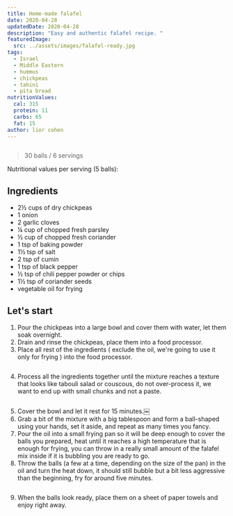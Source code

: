 ```yaml
---
title: Home-made falafel
date: 2020-04-28
updatedDate: 2020-04-28
description: "Easy and authentic falafel recipe. "
featuredImage:
  src: ../assets/images/falafel-ready.jpg
tags:
  - Israel
  - Middle Eastern
  - hummus
  - chickpeas
  - tahini
  - pita bread
nutritionValues:
  cal: 315
  protein: 11
  carbs: 65
  fat: 15
author: lior cohen
---
```


<Image filename='falafel-ready'/>

> 30 balls / 6 servings

Nutritional values per serving (5 balls):

<NutritionValues fileName="home-made-falafel"/>

## Ingredients

- 2½ cups of dry chickpeas
- 1 onion
- 2 garlic cloves
- ¼ cup of chopped fresh parsley
- ½ cup of chopped fresh coriander
- 1 tsp of baking powder
- 1½ tsp of salt
- 2 tsp of cumin
- 1 tsp of black pepper
- ½ tsp of chili pepper powder or chips
- 1½ tsp of coriander seeds
- vegetable oil for frying

## Let's start

1. Pour the chickpeas into a large bowl and cover them with water, let them soak overnight.
2. Drain and rinse the chickpeas, place them into a food processor.
3. Place all rest of the ingredients ( exclude the oil, we're going to use it only for frying ) into the food processor.

<Image filename='falafel-ingredients'/>

4. Process all the ingredients together until the mixture reaches a texture that looks like tabouli salad or couscous, do not over-process it, we want to end up with small chunks and not a paste.

<Image filename='falafel-mix'/>

5. Cover the bowl and let it rest for 15 minutes.￼
6. Grab a bit of the mixture with a big tablespoon and form a ball-shaped using your hands, set it aside, and repeat as many times you fancy.
7. Pour the oil into a small frying pan so it will be deep enough to cover the balls you prepared, heat until it reaches a high temperature that is enough for frying, you can throw in a really small amount of the falafel mix inside if it is bubbling you are ready to go.
8. Throw the balls (a few at a time, depending on the size of the pan) in the oil and turn the heat down, it should still bubble but a bit less aggressive than the beginning, fry for around five minutes.

<Image filename='frying-falafel'/>

9. When the balls look ready, place them on a sheet of paper towels and enjoy right away.

<Image filename='falafel-ready'/>

